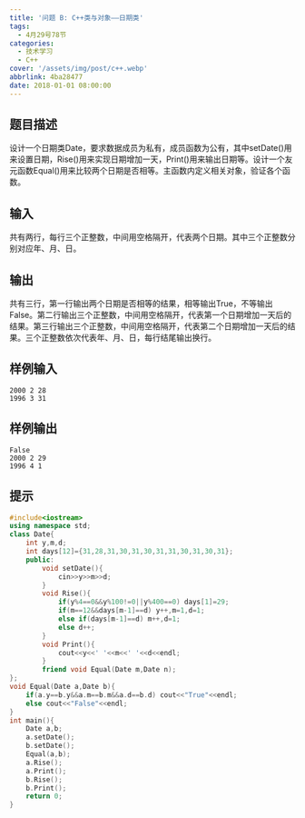 ```yaml
---
title: '问题 B: C++类与对象——日期类'
tags:
  - 4月29号78节
categories:
  - 技术学习
  - C++
cover: '/assets/img/post/c++.webp'
abbrlink: 4ba28477
date: 2018-01-01 08:00:00
---
```


## 题目描述

设计一个日期类Date，要求数据成员为私有，成员函数为公有，其中setDate()用来设置日期，Rise()用来实现日期增加一天，Print()用来输出日期等。设计一个友元函数Equal()用来比较两个日期是否相等。主函数内定义相关对象，验证各个函数。

## 输入

共有两行，每行三个正整数，中间用空格隔开，代表两个日期。其中三个正整数分别对应年、月、日。

## 输出

共有三行，第一行输出两个日期是否相等的结果，相等输出True，不等输出False。第二行输出三个正整数，中间用空格隔开，代表第一个日期增加一天后的结果。第三行输出三个正整数，中间用空格隔开，代表第二个日期增加一天后的结果。三个正整数依次代表年、月、日，每行结尾输出换行。

## 样例输入

```
2000 2 28
1996 3 31
```

## 样例输出

```
False
2000 2 29
1996 4 1
```

## 提示

```c++
#include<iostream>
using namespace std;
class Date{
    int y,m,d;
    int days[12]={31,28,31,30,31,30,31,31,30,31,30,31};
    public:
    	void setDate(){
            cin>>y>>m>>d;
        }
        void Rise(){
            if(y%4==0&&y%100!=0||y%400==0) days[1]=29;
            if(m==12&&days[m-1]==d) y++,m=1,d=1;
            else if(days[m-1]==d) m++,d=1;
            else d++;
        }
        void Print(){
            cout<<y<<' '<<m<<' '<<d<<endl;
        }
        friend void Equal(Date m,Date n);
};
void Equal(Date a,Date b){
    if(a.y==b.y&&a.m==b.m&&a.d==b.d) cout<<"True"<<endl;
    else cout<<"False"<<endl;
}
int main(){
    Date a,b;
    a.setDate();
    b.setDate();
    Equal(a,b);
    a.Rise();
    a.Print();
    b.Rise();
    b.Print();
    return 0;
}
```

